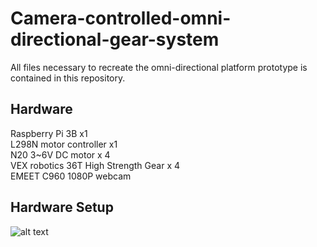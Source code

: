 # Camera-controlled-omni-directional-gear-system

All files necessary to recreate the omni-directional platform prototype is contained in this repository.

## Hardware

Raspberry Pi 3B x1<br/>
L298N motor controller x1<br/>
N20 3~6V DC motor x 4<br/>
VEX robotics 36T High Strength Gear x 4<br/>
EMEET C960 1080P webcam<br/>

## Hardware Setup

![alt text](https://github.com/yurt9797/Camera-controlled-omni-gear-system/blob/main/Hardware_setup.jpg?raw=true)
